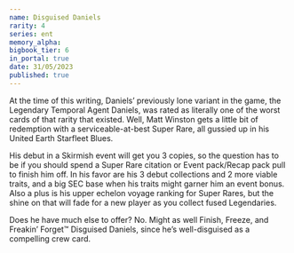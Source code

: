 ```yaml
---
name: Disguised Daniels
rarity: 4
series: ent
memory_alpha:
bigbook_tier: 6
in_portal: true
date: 31/05/2023
published: true
---
```


At the time of this writing, Daniels’ previously lone variant in the game, the Legendary Temporal Agent Daniels, was rated as literally one of the worst cards of that rarity that existed.  Well, Matt Winston gets a little bit of redemption with a serviceable-at-best Super Rare, all gussied up in his United Earth Starfleet Blues.

His debut in a Skirmish event will get you 3 copies, so the question has to be if you should spend a Super Rare citation or Event pack/Recap pack pull to finish him off.  In his favor are his 3 debut collections and 2 more viable traits, and a big SEC base when his traits might garner him an event bonus.  Also a plus is his upper echelon voyage ranking for Super Rares, but the shine on that will fade for a new player as you collect fused Legendaries.

Does he have much else to offer?  No.  Might as well Finish, Freeze, and Freakin’ Forget™ Disguised Daniels, since he’s well-disguised as a compelling crew card.
